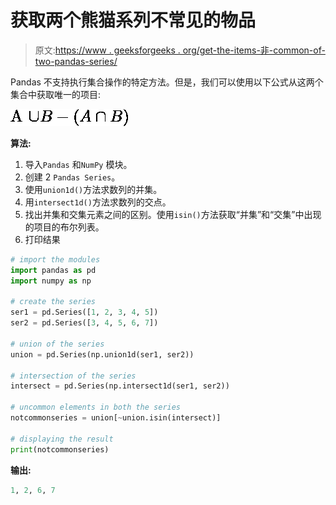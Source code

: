 # 获取两个熊猫系列不常见的物品

> 原文:[https://www . geeksforgeeks . org/get-the-items-非-common-of-two-pandas-series/](https://www.geeksforgeeks.org/get-the-items-which-are-not-common-of-two-pandas-series/)

Pandas 不支持执行集合操作的特定方法。但是，我们可以使用以下公式从这两个集合中获取唯一的项目:

![  A \cup  B - (A \cap B)  ](img/aea12f4a0353c9e4431e7042b4563bcd.png "Rendered by QuickLaTeX.com")

**算法:**

1.  导入`Pandas` 和`NumPy` 模块。
2.  创建 2 `Pandas Series`。
3.  使用`union1d()`方法求数列的并集。
4.  用`intersect1d()`方法求数列的交点。
5.  找出并集和交集元素之间的区别。使用`isin()`方法获取“并集”和“交集”中出现的项目的布尔列表。
6.  打印结果

```py
# import the modules
import pandas as pd 
import numpy as np

# create the series 
ser1 = pd.Series([1, 2, 3, 4, 5])
ser2 = pd.Series([3, 4, 5, 6, 7])

# union of the series
union = pd.Series(np.union1d(ser1, ser2))

# intersection of the series
intersect = pd.Series(np.intersect1d(ser1, ser2))

# uncommon elements in both the series 
notcommonseries = union[~union.isin(intersect)]

# displaying the result
print(notcommonseries)
```

**输出:**

```py
1, 2, 6, 7
```